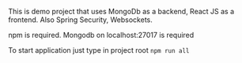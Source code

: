 This is demo project that uses MongoDb as a backend, React JS as a frontend. Also Spring Security, Websockets.

npm is required. 
Mongodb on localhost:27017 is required

To start application just type in project root `npm run all` 
